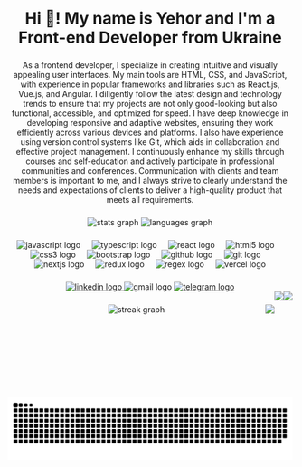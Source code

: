 <h1 align="center">Hi 👋! My name is Yehor and I'm a Front-end Developer from Ukraine</h1>

###
<p align="center" text-align="justify">As a frontend developer, I specialize in creating intuitive and visually appealing user interfaces.
My main tools are HTML, CSS, and JavaScript, with experience in popular frameworks and libraries such as React.js, Vue.js, and Angular. I diligently follow the latest design and technology trends to ensure that my projects are not only good-looking but also functional, accessible, and optimized for speed. I have deep knowledge in developing
responsive and adaptive websites, ensuring they work efficiently across various devices and platforms. I also have experience using version control systems like Git, which aids in collaboration and effective project management.
I continuously enhance my skills through courses and self-education and actively
participate in professional communities and conferences. Communication with clients and team members is important to me, and I always strive to clearly understand the needs and expectations of clients to deliver a high-quality product that meets all requirements.</p>

###

<div align="center">
  <img src="https://github-readme-stats.vercel.app/api?username=KhomichYehor&hide_title=false&hide_rank=false&show_icons=true&include_all_commits=true&count_private=true&disable_animations=false&theme=github_dark&locale=en&hide_border=false" height="150" alt="stats graph"  />
  <img src="https://github-readme-stats.vercel.app/api/top-langs?username=KhomichYehor&locale=en&hide_title=false&layout=compact&card_width=320&langs_count=5&theme=github_dark&hide_border=false" height="150" alt="languages graph"  />
</div>

###

<div align="center">
  <img src="https://skillicons.dev/icons?i=js" height="30" alt="javascript logo"  />
  <img width="12" />
  <img src="https://skillicons.dev/icons?i=ts" height="30" alt="typescript logo"  />
  <img width="12" />
  <img src="https://skillicons.dev/icons?i=react" height="30" alt="react logo"  />
  <img width="12" />
  <img src="https://skillicons.dev/icons?i=html" height="30" alt="html5 logo"  />
  <img width="12" />
  <img src="https://skillicons.dev/icons?i=css" height="30" alt="css3 logo"  />
  <img width="12" />
  <img src="https://skillicons.dev/icons?i=bootstrap" height="30" alt="bootstrap logo"  />
  <img width="12" />
  <img src="https://skillicons.dev/icons?i=github" height="30" alt="github logo"  />
  <img width="12" />
  <img src="https://skillicons.dev/icons?i=git" height="30" alt="git logo"  />
  <img width="12" />
  <img src="https://skillicons.dev/icons?i=nextjs" height="30" alt="nextjs logo"  />
  <img width="12" />
  <img src="https://skillicons.dev/icons?i=redux" height="30" alt="redux logo"  />
  <img width="12" />
  <img src="https://skillicons.dev/icons?i=regex" height="30" alt="regex logo"  />
  <img width="12" />
  <img src="https://skillicons.dev/icons?i=vercel" height="30" alt="vercel logo"  />
</div>

###

<div align="center">
  <a href="https://www.linkedin.com/in/yehorkhomich/" target="_blank">
    <img src="https://img.shields.io/static/v1?message=LinkedIn&logo=linkedin&label=&color=0077B5&logoColor=white&labelColor=&style=for-the-badge" height="35" alt="linkedin logo"  />
  </a>
  <img src="https://img.shields.io/static/v1?message=Gmail&logo=gmail&label=&color=D14836&logoColor=white&labelColor=&style=for-the-badge" height="35" alt="gmail logo"  />
  <a href="https://t.me/eeehoum" target="_blank">
    <img src="https://img.shields.io/static/v1?message=Telegram&logo=telegram&label=&color=2CA5E0&logoColor=white&labelColor=&style=for-the-badge" height="35" alt="telegram logo"  />
  </a>
</div>

<img align="right" height="150" src="https://media.tenor.com/TyhWL7gJwPgAAAAi/peppo-dance.gif"  />

<img align="right" height="150" src="https://media.tenor.com/TyhWL7gJwPgAAAAi/peppo-dance.gif"  />

###

<img align="right" height="150" src="https://media.tenor.com/TyhWL7gJwPgAAAAi/peppo-dance.gif"  />

###

<div align="center">
  <img src="https://streak-stats.demolab.com?user=KhomichYehor&locale=en&mode=daily&theme=react&hide_border=false&border_radius=5&order=3" height="150" alt="streak graph"  />
</div>

###

<br clear="both">

![Snake animation](https://raw.githubusercontent.com/KhomichYehor/KhomichYehor/output/github-contribution-grid-snake-dark.svg)

###
